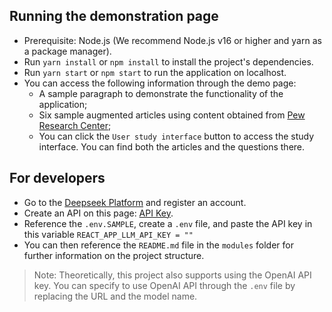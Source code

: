 ## Running the demonstration page

* Prerequisite: Node.js (We recommend Node.js v16 or higher and yarn as a package manager).
* Run `yarn install` or `npm install` to install the project's dependencies.
* Run `yarn start` or `npm start` to run the application on localhost.
* You can access the following information through the demo page:
  * A sample paragraph to demonstrate the functionality of the application;
  * Six sample augmented articles using content obtained from [Pew Research Center](https://www.pewresearch.org/);
  * You can click the `User study interface` button to access the study interface. You can find both the articles and the questions there.

## For developers

* Go to the [Deepseek Platform](https://platform.deepseek.com/) and register an account.
* Create an API on this page: [API Key](https://platform.deepseek.com/api_keys).
* Reference the `.env.SAMPLE`, create a `.env` file, and paste the API key in this variable `REACT_APP_LLM_API_KEY = ""`
* You can then reference the `README.md` file in the `modules` folder for further information on the project structure.

> Note: Theoretically, this project also supports using the OpenAI API key. You can specify to use OpenAI API through the `.env` file by replacing the URL and the model name.